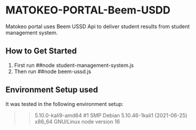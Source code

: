 # MATOKEO-PORTAL-Beem-USDD
Matokeo portal uses Beem USSD Api to deliver student results from student management system.

## How to Get Started
1. First run ##node student-management-system.js
2. Then run ##node beem-ussd.js

## Environment Setup used
It was tested in the following environment setup:
>> 5.10.0-kali9-amd64 #1 SMP Debian 5.10.46-1kali1 (2021-06-25) x86_64 GNU/Linux
>> node version 16
